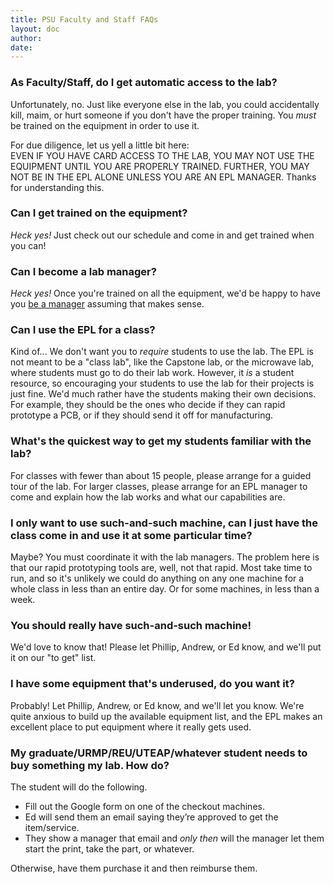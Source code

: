 ```yaml
---
title: PSU Faculty and Staff FAQs
layout: doc
author: 
date: 
---
```


### As Faculty/Staff, do I get automatic access to the lab?

Unfortunately, no. Just like everyone else in the lab, you could accidentally kill, maim, or hurt someone if you don't have the proper training. 
You *must* be trained on the equipment in order to use it. 

For due diligence, let us yell a little bit here:  
EVEN IF YOU HAVE CARD ACCESS TO THE LAB, YOU MAY NOT USE THE EQUIPMENT UNTIL YOU ARE PROPERLY TRAINED. 
FURTHER, YOU MAY NOT BE IN THE EPL ALONE UNLESS YOU ARE AN EPL MANAGER. 
Thanks for understanding this.

### Can I get trained on the equipment?
*Heck yes!* Just check out our schedule and come in and get trained when you can!

### Can I become a lab manager?
*Heck yes!* Once you're trained on all the equipment, we'd be happy to have you [be a manager](Becoming-an-E.P.L.-Manager) assuming that makes sense.

### Can I use the EPL for a class?
Kind of... We don't want you to *require* students to use the lab. 
The EPL is not meant to be a "class lab", like the Capstone lab, or the microwave lab, where students must go to do their lab work. 
However, it *is* a student resource, so encouraging your students to use the lab for their projects is just fine. 
We'd much rather have the students making their own decisions.
For example, they should be the ones who decide if they can rapid prototype a PCB, or if they should send it off for manufacturing.

### What's the quickest way to get my students familiar with the lab?
For classes with fewer than about 15 people, please arrange for a guided tour of the lab. 
For larger classes, please arrange for an EPL manager to come and explain how the lab works and what our capabilities are.

### I only want to use such-and-such machine, can I just have the class come in and use it at some particular time?
Maybe? You must coordinate it with the lab managers. 
The problem here is that our rapid prototyping tools are, well, not that rapid. 
Most take time to run, and so it's unlikely we could do anything on any one machine for a whole class in less than an entire day. 
Or for some machines, in less than a week.

### You should really have such-and-such machine!
We'd love to know that! Please let Phillip, Andrew, or Ed know, and we'll put it on our "to get" list.

### I have some equipment that's underused, do you want it?
Probably! Let Phillip, Andrew, or Ed know, and we'll let you know. 
We're quite anxious to build up the available equipment list, and the EPL makes an excellent place to put equipment where it really gets used.

### My graduate/URMP/REU/UTEAP/whatever student needs to buy something my lab. How do?
The student will do the following.

- Fill out the Google form on one of the checkout machines.
- Ed will send them an email saying they’re approved to get the item/service.
- They show a manager that email and *only then* will the manager let them start the print, take the part, or whatever.

Otherwise, have them purchase it and then reimburse them.
